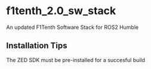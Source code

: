# f1tenth_2.0_sw_stack
An updated F1Tenth Software Stack for ROS2 Humble

## Installation Tips
The ZED SDK must be pre-installed for a succesful build

###
